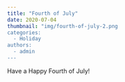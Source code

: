 ```yaml
---
title: "Fourth of July"
date: 2020-07-04
thumbnail: "img/fourth-of-july-2.png
categories: 
  - Holiday
authors: 
  - admin
---
```


Have a Happy Fourth of July!
